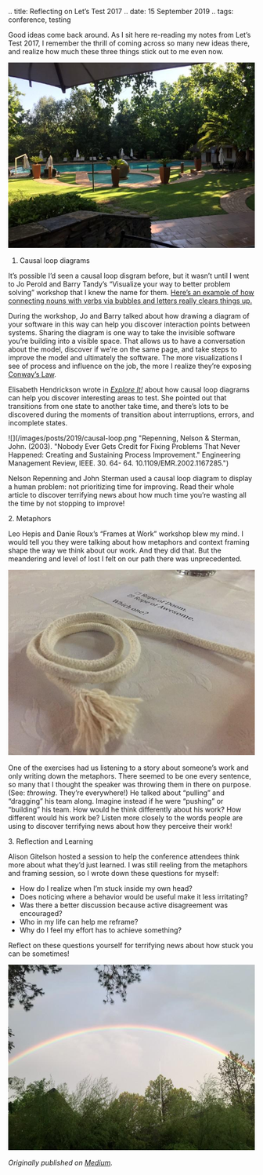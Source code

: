 .. title: Reflecting on Let’s Test 2017
.. date: 15 September 2019
.. tags: conference, testing


<p name="f2d3" id="f2d3" class="graf graf--p graf-after--h3">Good ideas come back around. As I sit here re-reading my notes from Let’s Test 2017, I remember the thrill of coming across so many new ideas there, and realize how much these three things stick out to me even now.</p>

![](/images/posts/2019/valley-lodge.jpeg "Valley Lodge & Spa, Magaliesburg, South Africa")

<ol class="postList"><li name="dc01" id="dc01" class="graf graf--li graf-after--figure">Causal loop diagrams</li></ol><p name="1b99" id="1b99" class="graf graf--p graf-after--li">It’s possible I’d seen a causal loop disgram before, but it wasn’t until I went to Jo Perold and Barry Tandy’s “Visualize your way to better problem solving” workshop that I knew the name for them. <a href="https://www.isixsigma.com/tools-templates/cause-effect/causal-loop-diagrams-little-known-analytical-tool/" data-href="https://www.isixsigma.com/tools-templates/cause-effect/causal-loop-diagrams-little-known-analytical-tool/" class="markup--anchor markup--p-anchor" rel="noopener" target="_blank">Here’s an example of how connecting nouns with verbs via bubbles and letters really clears things up.</a></p><p name="0c13" id="0c13" class="graf graf--p graf-after--p">During the workshop, Jo and Barry talked about how drawing a diagram of your software in this way can help you discover interaction points between systems. Sharing the diagram is one way to take the invisible software you’re building into a visible space. That allows us to have a conversation about the model, discover if we’re on the same page, and take steps to improve the model and ultimately the software. The more visualizations I see of process and influence on the job, the more I realize they’re exposing <a href="https://www.thoughtworks.com/insights/articles/demystifying-conways-law" data-href="https://www.thoughtworks.com/insights/articles/demystifying-conways-law" class="markup--anchor markup--p-anchor" rel="noopener" target="_blank">Conway’s Law</a>.</p><p name="b91d" id="b91d" class="graf graf--p graf-after--p">Elisabeth Hendrickson wrote in <a href="https://www.goodreads.com/book/show/15980494-explore-it" data-href="https://www.goodreads.com/book/show/15980494-explore-it" class="markup--anchor markup--p-anchor" rel="noopener" target="_blank"><em class="markup--em markup--p-em">Explore It!</em></a><em class="markup--em markup--p-em"> </em>about how causal loop diagrams can help you discover interesting areas to test. She pointed out that transitions from one state to another take time, and there’s lots to be discovered during the moments of transition about interruptions, errors, and incomplete states.</p>

![](/images/posts/2019/causal-loop.png "Repenning, Nelson & Sterman, John. (2003). "Nobody Ever Gets Credit for Fixing Problems That Never Happened: Creating and Sustaining Process Improvement." Engineering Management Review, IEEE. 30. 64- 64. 10.1109/EMR.2002.1167285.")

<p name="5105" id="5105" class="graf graf--p graf-after--figure">Nelson Repenning and John Sterman used a causal loop diagram to display a human problem: not prioritizing time for improving. Read their whole article to discover terrifying news about how much time you’re wasting all the time by not stopping to improve!</p><p name="50d2" id="50d2" class="graf graf--p graf-after--p">2. Metaphors</p><p name="c76c" id="c76c" class="graf graf--p graf-after--p">Leo Hepis and Danie Roux’s “Frames at Work” workshop blew my mind. I would tell you they were talking about how metaphors and context framing shape the way we think about our work. And they did that. But the meandering and level of lost I felt on our path there was unprecedented.</p>

![](/images/posts/2019/rope.jpeg "Our table selected “Rope of Awesome” and I stand by that answer.")

<p name="e4cd" id="e4cd" class="graf graf--p graf-after--figure">One of the exercises had us listening to a story about someone’s work and only writing down the metaphors. There seemed to be one every sentence, so many that I thought the speaker was throwing them in there on purpose. (See: <em class="markup--em markup--p-em">throwing</em>. They’re everywhere!) He talked about “pulling” and “dragging” his team along. Imagine instead if he were “pushing” or “building” his team. How would he think differently about his work? How different would his work be? Listen more closely to the words people are using to discover terrifying news about how they perceive their work!</p><p name="bff4" id="bff4" class="graf graf--p graf-after--p">3. Reflection and Learning</p><p name="b1ad" id="b1ad" class="graf graf--p graf-after--p">Alison Gitelson hosted a session to help the conference attendees think more about what they’d just learned. I was still reeling from the metaphors and framing session, so I wrote down these questions for myself:</p><ul class="postList"><li name="00fe" id="00fe" class="graf graf--li graf-after--p">How do I realize when I’m stuck inside my own head?</li><li name="48ba" id="48ba" class="graf graf--li graf-after--li">Does noticing where a behavior would be useful make it less irritating?</li><li name="248b" id="248b" class="graf graf--li graf-after--li">Was there a better discussion because active disagreement was encouraged?</li><li name="0165" id="0165" class="graf graf--li graf-after--li">Who in my life can help me reframe?</li><li name="9408" id="9408" class="graf graf--li graf-after--li">Why do I feel my effort has to achieve something?</li></ul><p name="3b02" id="3b02" class="graf graf--p graf-after--li">Reflect on these questions yourself for terrifying news about how stuck you can be sometimes!</p>

![](/images/posts/2019/double-rainbow.jpeg "Very slight double rainbow to the right.")

*Originally published on [Medium](https://medium.com/@ezagroba/reflecting-on-lets-test-2017-efb52723598c).*

